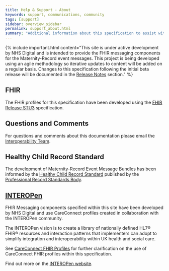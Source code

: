 ```yaml
---
title: Help & Support - About 
keywords: support, communications, community 
tags: [support]
sidebar: overview_sidebar
permalink: support_about.html
summary: "Additional information about this specification to assist with FHIR API development."
---
```



{% include important.html content="This site is under active development by NHS Digital and is intended to provide the FHIR messaging components for the Maternity-Record event messages. This project is being developed using an agile methodology so iterative updates to content will be added on a regular basis. Changes to this specification following the initial beta release will be documented in the [Release Notes](overview_release_notes.html) section." %}
 
## FHIR ##
The FHIR profiles for this specification have been developed using the [FHIR Release STU3](https://www.hl7.org/fhir/STU3/index.html) specification.

## Questions and Comments ##
For questions and comments about this documentation please email the <a href="mailto:interoperabilityteam@nhs.net?subject=Digital%20Child%20Health%20FHIR%20Specification">Interoperability Team</a>.

## Healthy Child Record Standard ##
The development of Maternity-Record Event Message Bundles has been informed by the [Healthy Child Record Standard](https://theprsb.org/standards/healthychildrecord) published by the [Professional Record Standards Body](https://theprsb.org).

## [INTEROPen](http://www.interopen.org)
FHIR Messaging components specified within this site have been developed by NHS Digital and use CareConnect profiles created in collaboration with the INTEROPen community. 

The INTEROPen vision is to create a library of nationally defined HL7® FHIR® resources and interaction patterns that implementers can adopt to simplify integration and interoperability within UK health and social care.

See [CareConnect FHIR Profiles](support_careconnect.html) for further clarification on the use of CareConnect FHIR profiles within this specification.

Find out more on the [INTEROPen website](http://interopen.org).

